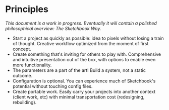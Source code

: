 # Principles

_This document is a work in progress. Eventually it will contain a polished philosophical overview: The Sketchbook Way._

-   Start a project as quickly as possible: idea to pixels without losing a train of thought. Creative workflow optimized from the moment of first concept.
-   Create something that's inviting for others to play with. Comprehensive and intuitive presentation out of the box, with options to enable even more functionality.
-   The parameters are a part of the art! Build a system, not a static outcome.
-   Configuration is optional. You can experience much of Sketchbook's potential without touching config files.
-   Create portable work. Easily carry your projects into another context (client work, etc) with minimal transportation cost (redesigning, rebuilding).
